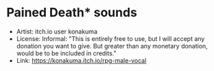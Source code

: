 # Pained Death* sounds

* Artist: itch.io user konakuma
* License: Informal:
  "This is entirely free to use, but I will accept any donation you want to give.
   But greater than any monetary donation, would be to be included in credits."
* Link: https://konakuma.itch.io/rpg-male-vocal
